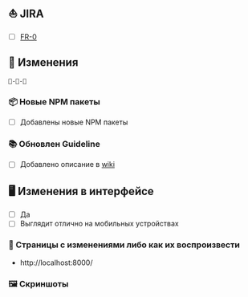 <!--
Название ветки:
fr-0/<name>
(fr-0/bump-angular-to-12)

Название PR'a:
FR-0: <НАЗВАНИЕ>
FR-0,FR-1: <ОБЩЕЕ НАЗВАНИЕ> или <НАЗВАНИЕ 1>; <НАЗВАНИЕ 2>
-->

## ⛵ JIRA

-   [ ] [FR-0](https://rbkmoney.atlassian.net/browse/FR-0)

## 📑 Изменения

```
🚂-🚃-🚃
```

### 📦 Новые NPM пакеты

-   [ ] Добавлены новые NPM пакеты

<!-- Описание NPM пакета и возможно стоит добавить в Guidelin'ы
-   [NPM](https://www.npmjs.com/)
-->

### 📚 Обновлен Guideline

-   [ ] Добавлено описание в [wiki](https://github.com/rbkmoney/dashboard/wiki)

<!-- Ссылка и возможно коротко об изменениях
-   [Wiki](https://github.com/rbkmoney/dashboard/wiki)
-->

## 🖥️ Изменения в интерфейсе

-   [ ] Да
-   [ ] Выглядит отлично на мобильных устройствах

### 🔗 Страницы с изменениями либо как их воспроизвести

-   http://localhost:8000/

### 🖼 Скриншоты

<!--
<details>
<summary>Скриншоты</summary>

</details>
-->

<!--
- На измененные поля нужно ставить "x", для понимания что это было отредактировано.

JIRA:
- Если несколько, то нужно добавить каждый

Описание изменений:
- Например: Обновление Angular до 12 версии

Страницы с изменениями:
- Например: http://localhost:8000/invoices или диалог на http://localhost:8000/payments

Скриншоты:
- Можно просто скопировать и вставить изображение (CTRL-V)
- Шаблон для изображения: ![Название](URL)
- Если есть скриншоты которые занимаю много места, то их нужно вложить в details
-->
